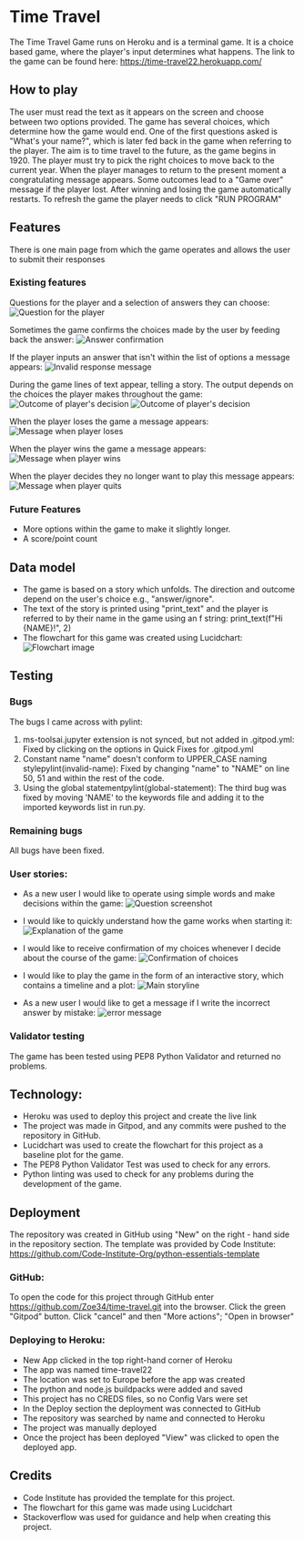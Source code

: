 # Time Travel
The Time Travel Game runs on Heroku and is a terminal game.
It is a choice based game, where the player's input determines what happens.
The link to the game can be found here: https://time-travel22.herokuapp.com/


## How to play
The user must read the text as it appears on the screen and choose between two options provided.
The game has several choices, which determine how the game would end.
One of the first questions asked is "What's your name?", which is later fed back in the game when referring to the player.
The aim is to time travel to the future, as the game begins in 1920.
The player must try to pick the right choices to move back to the current year.
When the player manages to return to the present moment a congratulating message appears.
Some outcomes lead to a "Game over" message if the player lost.
After winning and losing the game automatically restarts.
To refresh the game the player needs to click "RUN PROGRAM"

## Features
There is one main page from which the game operates and allows the user to submit their responses

### Existing features
Questions for the player and a selection of answers they can choose:
![Question for the player](assets/game-screenshots.png/decisions.png)

Sometimes the game confirms the choices made by the user by feeding back the answer:
![Answer confirmation](assets/game-screenshots.png/confirmation.png)


If the player inputs an answer that isn't within the list of options a message appears:
![Invalid response message](assets/game-screenshots.png/invalid-response.png)


During the game lines of text appear, telling a story. The output depends on the choices the player makes throughout the game:
![Outcome of player's decision](assets/game-screenshots.png/outcome-one.png)
![Outcome of player's decision](assets/game-screenshots.png/outcome-two.png)



When the player loses the game a message appears:
![Message when player loses](assets/game-screenshots.png/game-lost.png)

When the player wins the game a message appears:
![Message when player wins](assets/game-screenshots.png/game-won.png)

When the player decides they no longer want to play this message appears:
![Message when player quits](assets/game-screenshots.png/game-quit.png)


### Future Features
- More options within the game to make it slightly longer.
- A score/point count


## Data model
- The game is based on a story which unfolds. The direction and outcome depend on the user's choice e.g., "answer/ignore".
- The text of the story is printed using "print_text" and the player is referred to by their name in the game using an f string: print_text(f"Hi {NAME}!", 2)
- The flowchart for this game was created using Lucidchart:
![Flowchart image](assets/flowchart.png)

## Testing

### Bugs
The bugs I came across with pylint:
1. ms-toolsai.jupyter extension is not synced, but not added in .gitpod.yml:
Fixed by clicking on the options in Quick Fixes for .gitpod.yml
2. Constant name "name" doesn't conform to UPPER_CASE naming stylepylint(invalid-name):
Fixed by changing "name" to "NAME" on line 50, 51 and within the rest of the code.
3. Using the global statementpylint(global-statement):
The third bug was fixed by moving 'NAME' to the keywords file and adding it to the imported keywords list in run.py.

### Remaining bugs
All bugs have been fixed.

### User stories:
- As a new user I would like to operate using simple words and make decisions within the game:
![Question screenshot](assets/game-screenshots.png/decisions.png)

- I would like to quickly understand how the game works when starting it:
![Explanation of the game](assets/game-screenshots.png/explanation.png)
- I would like to receive confirmation of my choices whenever I decide about the course of the game:
![Confirmation of choices](assets/game-screenshots.png/confirmation.png)
- I would like to play the game in the form of an interactive story, which contains a timeline and a plot:
![Main storyline](assets/game-screenshots.png/storyline.png)
- As a new user I would like to get a message if I write the incorrect answer by mistake:
![error message](assets/game-screenshots.png/error-message.png)


### Validator testing
The game has been tested using PEP8 Python Validator and returned no problems.

## Technology:
- Heroku was used to deploy this project and create the live link
- The project was made in Gitpod, and any commits were pushed to the repository in GitHub.
- Lucidchart was used to create the flowchart for this project as a baseline plot for the game.
- The PEP8 Python Validator Test was used to check for any errors.
- Python linting was used to check for any problems during the development of the game.

## Deployment
The repository was created in GitHub using "New" on the right - hand side in the repository section.
The template was provided by Code Institute: https://github.com/Code-Institute-Org/python-essentials-template

### GitHub:
To open the code for this project through GitHub enter https://github.com/Zoe34/time-travel.git into the browser.
Click the green "Gitpod" button.
Click "cancel" and then "More actions"; "Open in browser"

### Deploying to Heroku:
- New App clicked in the top right-hand corner of Heroku
- The app was named time-travel22
- The location was set to Europe before the app was created
- The python and node.js buildpacks were added and saved
- This project has no CREDS files, so no Config Vars were set
- In the Deploy section the deployment was connected to GitHub
- The repository was searched by name and connected to Heroku
- The project was manually deployed
- Once the project has been deployed "View" was clicked to open the deployed app.

## Credits
- Code Institute has provided the template for this project.
- The flowchart for this game was made using Lucidchart
- Stackoverflow was used for guidance and help when creating this project.
